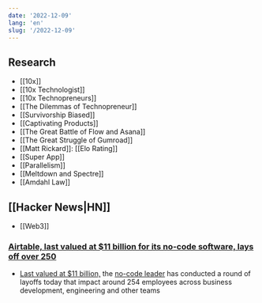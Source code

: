 ```yaml
---
date: '2022-12-09'
lang: 'en'
slug: '/2022-12-09'
---
```


## Research

- [[10x]]
- [[10x Technologist]]
- [[10x Technopreneurs]]
- [[The Dilemmas of Technopreneur]]
- [[Survivorship Biased]]
- [[Captivating Products]]
- [[The Great Battle of Flow and Asana]]
- [[The Great Struggle of Gumroad]]
- [[Matt Rickard]]: [[Elo Rating]]
- [[Super App]]
- [[Parallelism]]
- [[Meltdown and Spectre]]
- [[Amdahl Law]]

## [[Hacker News|HN]]

- [[Web3]]

### [Airtable, last valued at $11 billion for its no-code software, lays off over 250](https://techcrunch.com/2022/12/08/airtable-layoffs/?guccounter=1)

- [Last valued at $11 billion,](https://www.cnbc.com/2021/12/13/low-code-software-start-up-airtable-worth-11-billion-in-new-funding.html) the [no-code leader](https://techcrunch.com/2021/03/15/airtable-is-now-valued-at-5-77b-with-a-fresh-270-million-in-series-e-funding/) has conducted a round of layoffs today that impact around 254 employees across business development, engineering and other teams
